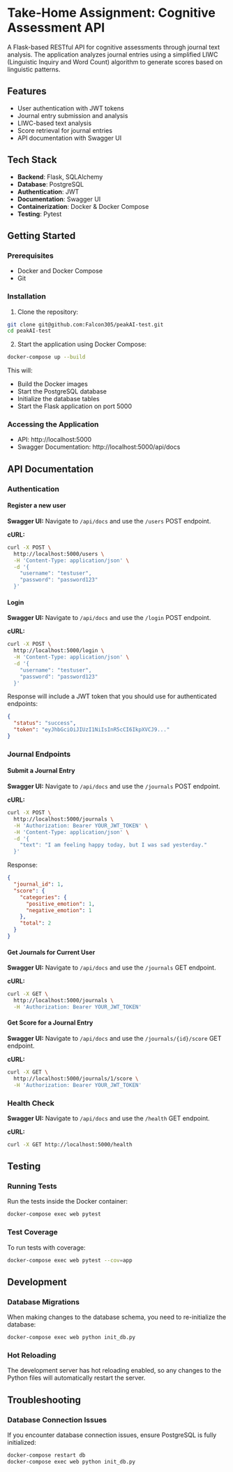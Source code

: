 # Take-Home Assignment: Cognitive Assessment API


A Flask-based RESTful API for cognitive assessments through journal text analysis. The application analyzes journal entries using a simplified LIWC (Linguistic Inquiry and Word Count) algorithm to generate scores based on linguistic patterns.

## Features

- User authentication with JWT tokens
- Journal entry submission and analysis
- LIWC-based text analysis
- Score retrieval for journal entries
- API documentation with Swagger UI

## Tech Stack

- **Backend**: Flask, SQLAlchemy
- **Database**: PostgreSQL
- **Authentication**: JWT
- **Documentation**: Swagger UI
- **Containerization**: Docker & Docker Compose
- **Testing**: Pytest

## Getting Started

### Prerequisites

- Docker and Docker Compose
- Git

### Installation

1. Clone the repository:

```bash
git clone git@github.com:Falcon305/peakAI-test.git
cd peakAI-test
```

2. Start the application using Docker Compose:

```bash
docker-compose up --build
```

This will:
- Build the Docker images
- Start the PostgreSQL database
- Initialize the database tables
- Start the Flask application on port 5000

### Accessing the Application

- API: http://localhost:5000
- Swagger Documentation: http://localhost:5000/api/docs

## API Documentation

### Authentication

#### Register a new user

**Swagger UI:**
Navigate to `/api/docs` and use the `/users` POST endpoint.

**cURL:**
```bash
curl -X POST \
  http://localhost:5000/users \
  -H 'Content-Type: application/json' \
  -d '{
    "username": "testuser",
    "password": "password123"
  }'
```

#### Login

**Swagger UI:**
Navigate to `/api/docs` and use the `/login` POST endpoint.

**cURL:**
```bash
curl -X POST \
  http://localhost:5000/login \
  -H 'Content-Type: application/json' \
  -d '{
    "username": "testuser",
    "password": "password123"
  }'
```

Response will include a JWT token that you should use for authenticated endpoints:
```json
{
  "status": "success",
  "token": "eyJhbGciOiJIUzI1NiIsInR5cCI6IkpXVCJ9..."
}
```

### Journal Endpoints

#### Submit a Journal Entry

**Swagger UI:**
Navigate to `/api/docs` and use the `/journals` POST endpoint.

**cURL:**
```bash
curl -X POST \
  http://localhost:5000/journals \
  -H 'Authorization: Bearer YOUR_JWT_TOKEN' \
  -H 'Content-Type: application/json' \
  -d '{
    "text": "I am feeling happy today, but I was sad yesterday."
  }'
```

Response:
```json
{
  "journal_id": 1,
  "score": {
    "categories": {
      "positive_emotion": 1,
      "negative_emotion": 1
    },
    "total": 2
  }
}
```

#### Get Journals for Current User

**Swagger UI:**
Navigate to `/api/docs` and use the `/journals` GET endpoint.

**cURL:**
```bash
curl -X GET \
  http://localhost:5000/journals \
  -H 'Authorization: Bearer YOUR_JWT_TOKEN'
```

#### Get Score for a Journal Entry

**Swagger UI:**
Navigate to `/api/docs` and use the `/journals/{id}/score` GET endpoint.

**cURL:**
```bash
curl -X GET \
  http://localhost:5000/journals/1/score \
  -H 'Authorization: Bearer YOUR_JWT_TOKEN'
```

### Health Check

**Swagger UI:**
Navigate to `/api/docs` and use the `/health` GET endpoint.

**cURL:**
```bash
curl -X GET http://localhost:5000/health
```

## Testing

### Running Tests

Run the tests inside the Docker container:

```bash
docker-compose exec web pytest
```

### Test Coverage

To run tests with coverage:

```bash
docker-compose exec web pytest --cov=app
```

## Development

### Database Migrations

When making changes to the database schema, you need to re-initialize the database:

```bash
docker-compose exec web python init_db.py
```

### Hot Reloading

The development server has hot reloading enabled, so any changes to the Python files will automatically restart the server.

## Troubleshooting

### Database Connection Issues

If you encounter database connection issues, ensure PostgreSQL is fully initialized:

```bash
docker-compose restart db
docker-compose exec web python init_db.py
```
